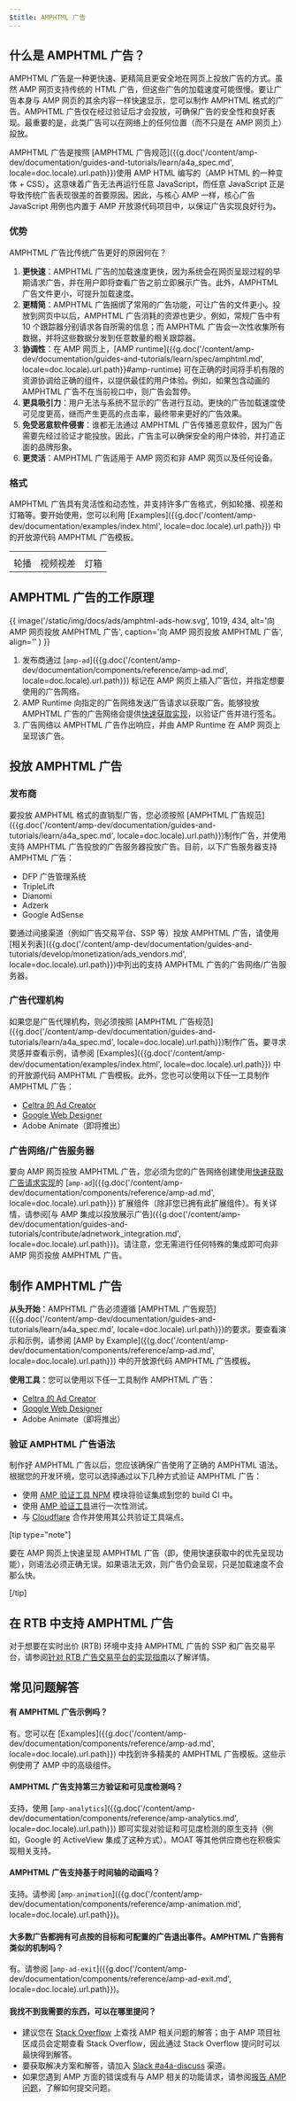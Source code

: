 ```yaml
---
$title: AMPHTML 广告
---
```


## 什么是 AMPHTML 广告？

AMPHTML 广告是一种更快速、更精简且更安全地在网页上投放广告的方式。虽然 AMP 网页支持传统的 HTML 广告，但这些广告的加载速度可能很慢。要让广告本身与 AMP 网页的其余内容一样快速显示，您可以制作 AMPHTML 格式的广告。AMPHTML 广告仅在经过验证后才会投放，可确保广告的安全性和良好表现。最重要的是，此类广告可以在网络上的任何位置（而不只是在 AMP 网页上）投放。

AMPHTML 广告是按照 [AMPHTML 广告规范]({{g.doc('/content/amp-dev/documentation/guides-and-tutorials/learn/a4a_spec.md', locale=doc.locale).url.path}})使用 AMP HTML 编写的（AMP HTML 的一种变体 + CSS）。这意味着广告无法再运行任意 JavaScript，而任意 JavaScript 正是导致传统广告表现很差的首要原因。因此，与核心 AMP 一样，核心广告 JavaScript 用例也内置于 AMP 开放源代码项目中，以保证广告实现良好行为。

### 优势

AMPHTML 广告比传统广告更好的原因何在？

1. **更快速**：AMPHTML 广告的加载速度更快，因为系统会在网页呈现过程的早期请求广告，并在用户即将查看广告之前立即展示广告。此外，AMPHTML 广告文件更小，可提升加载速度。
1. **更精简**：AMPHTML 广告捆绑了常用的广告功能，可让广告的文件更小。投放到网页中以后，AMPHTML 广告消耗的资源也更少。例如，常规广告中有 10 个跟踪器分别请求各自所需的信息；而 AMPHTML 广告会一次性收集所有数据，并将这些数据分发到任意数量的相关跟踪器。
1. **协调性**：在 AMP 网页上，[AMP runtime]({{g.doc('/content/amp-dev/documentation/guides-and-tutorials/learn/spec/amphtml.md', locale=doc.locale).url.path}}#amp-runtime) 可在正确的时间将手机有限的资源协调给正确的组件，以提供最佳的用户体验。例如，如果包含动画的 AMPHTML 广告不在当前视口中，则广告会暂停。
1. **更具吸引力**：用户无法与系统不显示的广告进行互动。更快的广告加载速度使可见度更高，继而产生更高的点击率，最终带来更好的广告效果。
1. **免受恶意软件侵害**：谁都无法通过 AMPHTML 广告传播恶意软件，因为广告需要先经过验证才能投放。因此，广告主可以确保安全的用户体验，并打造正面的品牌形象。
1. **更灵活**：AMPHTML 广告适用于 AMP 网页和非 AMP 网页以及任何设备。

### 格式

AMPHTML 广告具有灵活性和动态性，并支持许多广告格式，例如轮播、视差和灯箱等。要开始使用，您可以利用 [Examples]({{g.doc('/content/amp-dev/documentation/examples/index.html', locale=doc.locale).url.path}}) 中的开放源代码 AMPHTML 广告模板。

<table class="nocolor">
  <tr>
    <td class="col-thirty"><amp-anim width="410" height="731" layout="responsive"
    src="/static/img/docs/ads/amp-ad-01-carousel.gif">
    </amp-anim></td>
    <td class="col-thirty"><amp-anim width="410" height="731" layout="responsive"
    src="/static/img/docs/ads/amp-ad-02-video-parallax.gif">
    </amp-anim></td>
    <td class="col-thirty"><amp-anim width="410" height="731" layout="responsive"
    src="/static/img/docs/ads/amp-ad-03-lightbox.gif">
    </amp-anim></td>
  </tr>
  <tr>
    <td>轮播</td>
    <td>视频视差</td>
    <td>灯箱</td>
  </tr>
</table>

## AMPHTML 广告的工作原理

{{ image('/static/img/docs/ads/amphtml-ads-how.svg', 1019, 434, alt='向 AMP 网页投放 AMPHTML 广告', caption='向 AMP 网页投放 AMPHTML 广告', align='' ) }}

1. 发布商通过 [`amp-ad`]({{g.doc('/content/amp-dev/documentation/components/reference/amp-ad.md', locale=doc.locale).url.path}}) 标记在 AMP 网页上插入广告位，并指定想要使用的广告网络。
1. AMP Runtime 向指定的广告网络发送广告请求以获取广告。能够投放 AMPHTML 广告的广告网络会提供[快速获取实现](https://github.com/ampproject/amphtml/blob/master/ads/google/a4a/docs/Network-Impl-Guide.md)，以验证广告并进行签名。
1. 广告网络以 AMPHTML 广告作出响应，并由 AMP Runtime 在 AMP 网页上呈现该广告。

## 投放 AMPHTML 广告

### 发布商

要投放 AMPHTML 格式的直销型广告，您必须按照 [AMPHTML 广告规范]({{g.doc('/content/amp-dev/documentation/guides-and-tutorials/learn/a4a_spec.md', locale=doc.locale).url.path}})制作广告，并使用支持 AMPHTML 广告投放的广告服务器投放广告。目前，以下广告服务器支持 AMPHTML 广告：

*   DFP 广告管理系统
*   TripleLift
*   Dianomi
*   Adzerk
*   Google AdSense

要通过间接渠道（例如广告交易平台、SSP 等）投放 AMPHTML 广告，请使用[相关列表]({{g.doc('/content/amp-dev/documentation/guides-and-tutorials/develop/monetization/ads_vendors.md', locale=doc.locale).url.path}})中列出的支持 AMPHTML 广告的广告网络/广告服务器。

### 广告代理机构

如果您是广告代理机构，则必须按照 [AMPHTML 广告规范]({{g.doc('/content/amp-dev/documentation/guides-and-tutorials/learn/a4a_spec.md', locale=doc.locale).url.path}})制作广告。要寻求灵感并查看示例，请参阅 [Examples]({{g.doc('/content/amp-dev/documentation/examples/index.html', locale=doc.locale).url.path}}) 中的开放源代码 AMPHTML 广告模板。此外，您也可以使用以下任一工具制作 AMPHTML 广告：

*  [Celtra 的 Ad Creator](http://www.prnewswire.com/news-releases/celtra-partners-with-the-amp-project-showcases-amp-ad-creation-at-google-io-event-300459514.html)
*  [Google Web Designer](https://support.google.com/webdesigner/answer/7529856)
*  Adobe Animate（即将推出）

### 广告网络/广告服务器

要向 AMP 网页投放 AMPHTML 广告，您必须为您的广告网络创建使用[快速获取广告请求实现](https://github.com/ampproject/amphtml/blob/master/ads/google/a4a/docs/Network-Impl-Guide.md)的 [`amp-ad`]({{g.doc('/content/amp-dev/documentation/components/reference/amp-ad.md', locale=doc.locale).url.path}}) 扩展组件（除非您已拥有此扩展组件）。有关详情，请参阅[与 AMP 集成以投放展示广告]({{g.doc('/content/amp-dev/documentation/guides-and-tutorials/contribute/adnetwork_integration.md', locale=doc.locale).url.path}})。请注意，您无需进行任何特殊的集成即可向非 AMP 网页投放 AMPHTML 广告。

## 制作 AMPHTML 广告

**从头开始**：AMPHTML 广告必须遵循 [AMPHTML 广告规范]({{g.doc('/content/amp-dev/documentation/guides-and-tutorials/learn/a4a_spec.md', locale=doc.locale).url.path}})的要求。要查看演示和示例，请参阅 [AMP by Example]({{g.doc('/content/amp-dev/documentation/components/reference/amp-ad.md', locale=doc.locale).url.path}}) 中的开放源代码 AMPHTML 广告模板。

**使用工具**：您可以使用以下任一工具制作 AMPHTML 广告：

*  [Celtra 的 Ad Creator](http://www.prnewswire.com/news-releases/celtra-partners-with-the-amp-project-showcases-amp-ad-creation-at-google-io-event-300459514.html)
*  [Google Web Designer](https://support.google.com/webdesigner/answer/7529856)
*  Adobe Animate（即将推出）

### 验证 AMPHTML 广告语法

制作好 AMPHTML 广告以后，您应该确保广告使用了正确的 AMPHTML 语法。根据您的开发环境，您可以选择通过以下几种方式验证 AMPHTML 广告：

*   使用 [AMP 验证工具 NPM](https://www.npmjs.com/package/amphtml-validator) 模块将验证集成到您的 build CI 中。
*   使用 [AMP 验证工具](https://validator.ampproject.org/)进行一次性测试。
*   与 [Cloudflare](https://blog.cloudflare.com/amp-validator-api/) 合作并使用其公共验证工具端点。

[tip type="note"]

要在 AMP 网页上快速呈现 AMPHTML 广告（即，使用快速获取中的优先呈现功能），则语法必须正确无误。如果语法无效，则广告仍会呈现，只是加载速度不会那么快。

[/tip]

## 在 RTB 中支持 AMPHTML 广告

对于想要在实时出价 (RTB) 环境中支持 AMPHTML 广告的 SSP 和广告交易平台，请参阅[针对 RTB 广告交易平台的实现指南](https://github.com/ampproject/amphtml/blob/master/ads/google/a4a/docs/RTBExchangeGuide.md)以了解详情。

## 常见问题解答

#### 有 AMPHTML 广告示例吗？

有。您可以在 [Examples]({{g.doc('/content/amp-dev/documentation/components/reference/amp-ad.md', locale=doc.locale).url.path}}) 中找到许多精美的 AMPHTML 广告模板。这些示例使用了 AMP 中的高级组件。

#### AMPHTML 广告支持第三方验证和可见度检测吗？

支持，使用 [`amp-analytics`]({{g.doc('/content/amp-dev/documentation/components/reference/amp-analytics.md', locale=doc.locale).url.path}}) 即可实现对验证和可见度检测的原生支持（例如，Google 的 ActiveView 集成了这种方式）。MOAT 等其他供应商也在积极实现相关支持。

#### AMPHTML 广告支持基于时间轴的动画吗？

支持。请参阅 [`amp-animation`]({{g.doc('/content/amp-dev/documentation/components/reference/amp-animation.md', locale=doc.locale).url.path}})。

#### 大多数广告都拥有可点按的目标和可配置的广告退出事件。AMPHTML 广告拥有类似的机制吗？

有。请参阅 [`amp-ad-exit`]({{g.doc('/content/amp-dev/documentation/components/reference/amp-ad-exit.md', locale=doc.locale).url.path}})。

#### 我找不到我需要的东西，可以在哪里提问？

*   建议您在 [Stack Overflow](http://stackoverflow.com/questions/tagged/amp-html) 上查找 AMP 相关问题的解答；由于 AMP 项目社区成员会定期查看 Stack Overflow，因此通过 Stack Overflow 提问时可以最快得到解答。
*   要获取解决方案和解答，请加入 [Slack #a4a-discuss](https://docs.google.com/forms/d/e/1FAIpQLSd83J2IZA6cdR6jPwABGsJE8YL4pkypAbKMGgUZZriU7Qu6Tg/viewform?fbzx=4406980310789882877) 渠道。
*   如果您遇到 AMP 方面的错误或有与 AMP 相关的功能请求，请参阅[报告 AMP 问题](https://github.com/ampproject/amphtml/blob/master/CONTRIBUTING.md#reporting-issues-with-amp)，了解如何提交问题。
